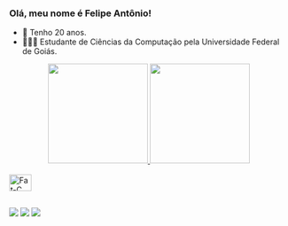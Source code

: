 ### Olá, meu nome é Felipe Antônio!

- 🧬 Tenho 20 anos.
- 👨🏾‍🎓 Estudante de Ciências da Computação pela Universidade Federal de Goiás.

<div align="center">
  <a href="https://github.com/fatzin">
  <img height="180em" src="https://github-readme-stats.vercel.app/api?username=fatzin&show_icons=true&theme=dark&include_all_commits=true&count_private=true"/>
  <img height="180em" src="https://github-readme-stats.vercel.app/api/top-langs/?username=fatzin&layout=compact&langs_count=7&theme=dark"/>
</div>

<div style="display: inline_block"><br>
  <img align="center" alt="Fat-C" height="30" width="40" src="https://cdn.jsdelivr.net/gh/devicons/devicon/icons/c/c-original.svg">

</div>
  
  ##
  
 <div>
   <a href="https://instagram.com/lipegm1/" target="_blank"><img src="https://img.shields.io/badge/-Instagram-%23E4405F?style=for-the-badge&logo=instagram&logoColor=white" target="_blank"></a>
 	<a href="https://www.twitch.tv/fatzin_" target="_blank"><img src="https://img.shields.io/badge/Twitch-9146FF?style=for-the-badge&logo=twitch&logoColor=white" target="_blank"></a>
  <a href="https://www.linkedin.com/in/felipe-antônio-4a759b228/" target="_blank"><img src="https://img.shields.io/badge/LinkedIn-0077B5?style=for-the-badge&logo=linkedin&logoColor=white" target="_blank"></a>
</div>

